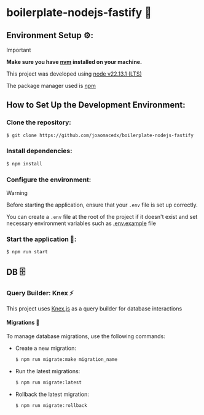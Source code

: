# boilerplate-nodejs-fastify 📜

## Environment Setup ⚙️:
> [!IMPORTANT]
> **Make sure you have [nvm](https://github.com/nvm-sh/nvm) installed on your machine.**
>
> This project was developed using [node v22.13.1 (LTS)](https://nodejs.org/en/download)
>
> The package manager used is [npm](https://www.npmjs.com/)

## How to Set Up the Development Environment:

### Clone the repository:

```bash
$ git clone https://github.com/joaomacedx/boilerplate-nodejs-fastify
```

### Install dependencies:

```bash
$ npm install
```

### Configure the environment:
> [!WARNING]
>
> Before starting the application, ensure that your `.env` file is set up correctly.
>
>  You can create a `.env` file at the root of the project if it doesn't exist and set necessary environment variables such as [.env.example](./.env.example) file

### Start the application 🚀:

``` bash
$ npm run start
```

## DB 🗄️
### Query Builder: Knex ⚡
This project uses [Knex.js](https://knexjs.org/) as a query builder for database interactions

#### Migrations 🔁
To manage database migrations, use the following commands:

- Create a new migration:
  ```bash
  $ npm run migrate:make migration_name
  ```

- Run the latest migrations:
  ```bash
  $ npm run migrate:latest
  ```

- Rollback the latest migration:
  ```bash
  $ npm run migrate:rollback
  ```